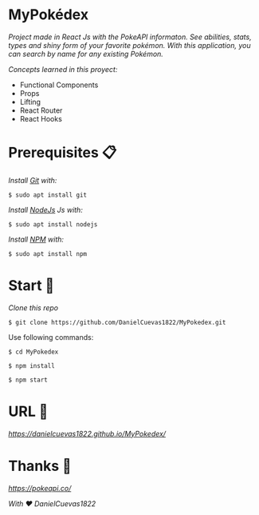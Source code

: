 # MyPokédex

_Project made in React Js with the PokeAPI informaton. See abilities, stats, types and shiny form of your favorite pokémon. With this application, you can search by name for any existing Pokémon._

_Concepts learned in this proyect:_

* Functional Components
* Props
* Lifting
* React Router
* React Hooks

# Prerequisites 📋
_Install [Git](https://git-scm.com/) with:_
```
$ sudo apt install git
```

_Install [NodeJs](https://nodejs.org/en/) Js with:_
```
$ sudo apt install nodejs
```

_Install [NPM](https://www.npmjs.com/) with:_
```
$ sudo apt install npm
```
# Start 🚀

_Clone this repo_
```
$ git clone https://github.com/DanielCuevas1822/MyPokedex.git
```
Use following commands:
```
$ cd MyPokedex
```
```
$ npm install
```
```
$ npm start
```

# URL 📌

_https://danielcuevas1822.github.io/MyPokedex/_

# Thanks 🎁

_https://pokeapi.co/_

_With ❤️ DanielCuevas1822_
